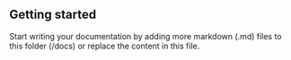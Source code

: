 

## Getting started

Start writing your documentation by adding more markdown (.md) files to this
folder (/docs) or replace the content in this file.